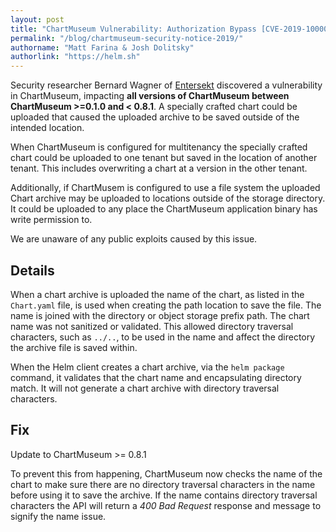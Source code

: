 ```yaml
---
layout: post
title: "ChartMuseum Vulnerability: Authorization Bypass [CVE-2019-1000009]"
permalink: "/blog/chartmuseum-security-notice-2019/"
authorname: "Matt Farina & Josh Dolitsky"
authorlink: "https://helm.sh"
---
```


Security researcher Bernard Wagner of [Entersekt](https://www.entersekt.com/) discovered a vulnerability in ChartMuseum, impacting **all versions of ChartMuseum between ChartMuseum >=0.1.0 and < 0.8.1**. A specially crafted chart could be uploaded that caused the uploaded archive to be saved outside of the intended location.

When ChartMuseum is configured for multitenancy the specially crafted chart could be uploaded to one tenant but saved in the location of another tenant. This includes overwriting a chart at a version in the other tenant.

Additionally, if ChartMusem is configured to use a file system the uploaded Chart archive may be uploaded to locations outside of the storage directory. It could be uploaded to any place the ChartMuseum application binary has write permission to.

We are unaware of any public exploits caused by this issue.<!--more-->

## Details

When a chart archive is uploaded the name of the chart, as listed in the `Chart.yaml` file, is used when creating the path location to save the file. The name is joined with the directory or object storage prefix path. The chart name was not sanitized or validated. This allowed directory traversal characters, such as `../..`, to be used in the name and affect the directory the archive file is saved within.

When the Helm client creates a chart archive, via the `helm package` command, it validates that the chart name and encapsulating directory match. It will not generate a chart archive with directory traversal characters.

## Fix

Update to ChartMuseum >= 0.8.1

To prevent this from happening, ChartMuseum now checks the name of the chart to make sure there are no directory traversal characters in the name before using it to save the archive. If the name contains directory traversal characters the API will return a _400 Bad Request_ response and message to signify the name issue.
